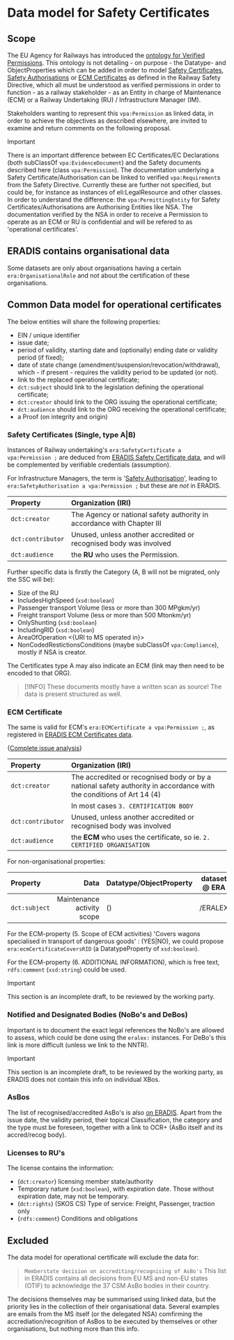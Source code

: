 # Data model for Safety Certificates

## Scope

The EU Agency for Railways has introduced the [ontology for Verified Permissions](https://w3id.org/vpa). This ontology is not detailing - on purpose - the Datatype- and ObjectProperties which can be added in order to model [Safety Certificates](https://eur-lex.europa.eu/eli/dir/2016/798/2020-10-23#tocId23), [Safety Authorisations](https://eur-lex.europa.eu/eli/dir/2016/798/2020-10-23#tocId27) or [ECM Certificates](https://eur-lex.europa.eu/eli/dir/2016/798/2020-10-23#tocId31) as defined in the Railway Safety Directive, which all must be understood as verified permissions in order to function - as a railway stakeholder - as an Entity in charge of Maintenance (ECM) or a Railway Undertaking (RU) / Infrastructure Manager (IM).

Stakeholders wanting to represent this `vpa:Permission` as linked data, in order to achieve the objectives as described elsewhere, are invited to examine and return comments on the following proposal.

> [!IMPORTANT]
> There is an important difference between EC Certificates/EC Declarations (both subClassOf `vpa:EvidenceDocument`) and the Safety documents described here (class `vpa:Permission`). The documentation underlying a Safety Certificate/Authorisation can be linked to verified `vpa:Requirement`s from the Safety Directive. Currently these are further not specified, but could be, for instance as instances of eli:LegalResource and other classes. In order to understand the difference: the `vpa:PermittingEntity` for Safety Certificates/Authorisations are Authorising Entities like NSA. The documentation verified by the NSA in order to receive a Permission to operate as an ECM or RU is confidential and will be refered to as 'operational certificates'.

## ERADIS contains organisational data

Some datasets are only about organisations having a certain `era:OrganisationalRole` and not about the certification of these organisations.

## Common Data model for operational certificates

The below entities will share the following properties:

- EIN / unique identifier
- issue date;
- period of validity, starting date and (optionally) ending date or validity period (if fixed);
- date of state change (amendment/suspension/revocation/withdrawal), which - if present - requires the validity period to be updated (or not).
- link to the replaced operational certificate;
- `dct:subject` should link to the legislation defining the operational certificate;
- `dct:creator` should link to the ORG issuing the operational certificate;
- `dct:audience` should link to the ORG receiving the operational certificate;
- a Proof (on integrity and origin)

### Safety Certificates (Single, type A|B)

Instances of Railway undertaking's `era:SafetyCertificate a vpa:Permission ;` are deduced from [ERADIS Safety Certificate data](https://eradis.era.europa.eu/safety_docs/scert/default.aspx), and will be complemented by verifiable credentials (assumption).

For Infrastructure Managers, the term is '[Safety Authorisation](https://eur-lex.europa.eu/eli/dir/2016/798/2020-10-23#tocId28)', leading to `era:SafetyAuthorisation a vpa:Permission ;` but these are *not* in ERADIS.

| Property          | Organization (IRI)                                                     |
| :---------------- | :--------------------------------------------------------------------- |
| `dct:creator`     | The Agency or national safety authority in accordance with Chapter III |
| `dct:contributor` | Unused, unless another accredited or recognised body was involved      |
| `dct:audience`    | the **RU** who uses the Permission.                                    |

Further specific data is firstly the Category (A, B will not be migrated, only the SSC will be):

- Size of the RU
- IncludesHighSpeed (`xsd:boolean`)
- Passenger transport Volume (less or more than 300 MPgkm/yr)
- Freight transport Volume (less or more than 500 Mtonkm/yr)
- OnlyShunting (`xsd:boolean`)
- IncludingRID (`xsd:boolean`)
- AreaOfOperation <{URI to MS operated in}>
- NonCodedRestictionsConditions (maybe subClassOf `vpa:Compliance`), mostly if NSA is creator.

The Certificates type A may also indicate an ECM (link may then need to be encoded to that ORG).

> [!INFO]
> These documents mostly have a written scan as source! The data is present structured as well.

### ECM Certificate

The same is valid for ECM's `era:ECMCertificate a vpa:Permission ;`, as registered in [ERADIS ECM Certificates data](https://eradis.era.europa.eu/safety_docs/ecm/certificates/default.aspx?DocType=1).

{[Complete issue analysis](https://github.com/Interoperable-data/automate-va/issues/8)}

| Property          | Organization (IRI)                                                                                                  |
| :---------------- | :------------------------------------------------------------------------------------------------------------------ |
| `dct:creator`     | The accredited or recognised body or by a national safety authority in accordance with the conditions of Art 14 (4) |
|                   | In most cases `3. CERTIFICATION BODY`                                                                               |
| `dct:contributor` | Unused, unless another accredited or recognised body was involved                                                   |
| `dct:audience`    | the **ECM** who uses the certificate, so ie. `2. CERTIFIED ORGANISATION`                                            |

For non-organisational properties:

| Property      |                       Data | Datatype/ObjectProperty | dataset @ ERA |
| :------------ | -------------------------: | :---------------------- | :-----------: |
| `dct:subject` | Maintenance activity scope | ()                      |    /ERALEX    |

For the ECM-property (5. Scope of ECM activities) 'Covers wagons specialised in transport of dangerous goods' : (YES|NO), we could propose `era:ecmCertificateCoversRID` (a DatatypeProperty of `xsd:boolean`).

For the ECM-property (6. ADDITIONAL INFORMATION), which is free text, `rdfs:comment` (`xsd:string`) could be used.

> [!IMPORTANT]
> This section is an incomplete draft, to be reviewed by the working party.

### Notified and Designated Bodies (NoBo's and DeBos)

Important is to document the exact legal references the NoBo's are allowed to assess, which could be done using the `eralex:` instances. For DeBo's this link is more difficult (unless we link to the NNTR).

> [!IMPORTANT]
> This section is an incomplete draft, to be reviewed by the working party, as ERADIS does not contain this info on individual XBos.

### AsBos

The list of recognised/accredited AsBo's is also [on ERADIS](https://eradis.era.europa.eu/safety_docs/assessments/bodies/default.aspx). Apart from the issue date, the validity period, their topical Classification, the category and the type must be foreseen, together with a link to OCR+ (AsBo itself and its accred/recog body).

### Licenses to RU's

The license contains the information:
- (`dct:creator`) licensing member state/authority
- Temporary nature (`xsd:boolean`), with expiration date. Those without expiration date, may not be temporary.
- (`dct:rights`) (SKOS CS) Type of service: Freight, Passenger, traction only
- (`rdfs:comment`) Conditions and obligations


## Excluded

The data model for operational certificate will exclude the data for:

> `Memberstate decision on accrediting/recognising of AsBo's`
> This list in ERADIS contains all decisions from EU MS and non-EU states (OTIF) to acknowledge the 37 CSM AsBo bodies in their country.

The decisions themselves may be summarised using linked data, but the priority lies in the collection of their organisational data. Several examples are emails from the MS itself (or the delegated NSA) comfirming the accrediation/recognition of AsBos to be executed by themselves or other organisations, but nothing more than this info.